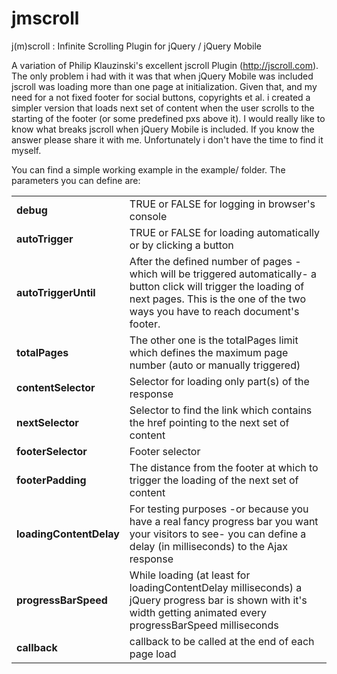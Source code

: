 jmscroll
========

j(m)scroll : Infinite Scrolling Plugin for jQuery / jQuery Mobile

A variation of Philip Klauzinski's excellent jscroll Plugin (<a href="http://jscroll.com">http://jscroll.com</a>). The only problem i had with it was that when jQuery Mobile was included jscroll was loading more than one page at initialization. Given that, and my need for a not fixed footer for social buttons, copyrights et al. i created a simpler version that loads next set of content when the user scrolls to the starting of the footer (or some predefined pxs above it). I would really like to know what breaks jscroll when jQuery Mobile is included. If you know the answer please share it with me. Unfortunately i don't have the time to find it myself.  

You can find a simple working example in the example/ folder. The parameters you can define are:

<table>
<tr>
 <td><b>debug</b></td>
 <td>TRUE or FALSE for logging in browser's console</td>
</tr>
<tr>
 <td><b>autoTrigger</b></td>
 <td>TRUE or FALSE for loading automatically or by clicking a button</td>
</tr>
<tr>
 <td><b>autoTriggerUntil</b></td>
 <td>After the defined number of pages -which will be triggered automatically- a button click will trigger the loading of next pages. This is the one of the two ways you have to reach document's footer.</td>
</tr>
<tr>
 <td><b>totalPages</b></td>
 <td>The other one is the totalPages limit which defines the maximum page number (auto or manually triggered)</td>
</tr>
<tr>
 <td><b>contentSelector</b></td>
 <td>Selector for loading only part(s) of the response</td>
</tr>
<tr>
 <td><b>nextSelector</b></td>
 <td>Selector to find the link which contains the href pointing to the next set of content</td>
</tr>
<tr>
 <td><b>footerSelector</b></td>
 <td>Footer selector</td>
</tr>
<tr>
 <td><b>footerPadding</b></td>
 <td>The distance from the footer at which to trigger the loading of the next set of content</td>
</tr>
<tr>
 <td><b>loadingContentDelay</b></td>
 <td>For testing purposes -or because you have a real fancy progress bar you want your visitors to see- you can define a delay (in milliseconds) to the Ajax response</td>
</tr>
<tr>
 <td><b>progressBarSpeed</b></td>
 <td>While loading (at least for loadingContentDelay milliseconds) a jQuery progress bar is shown with it's width getting animated every progressBarSpeed milliseconds</td>
</tr>
<tr>
 <td><b>callback</b></td>
 <td>callback to be called at the end of each page load</td>
</tr>
</table>
